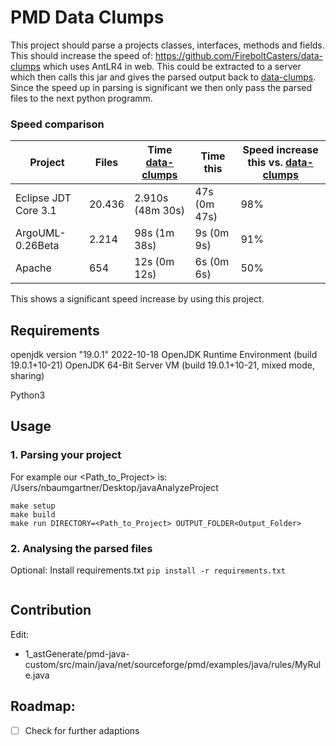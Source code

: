 # PMD Data Clumps

This project should parse a projects classes, interfaces, methods and fields. This should increase the speed of: https://github.com/FireboltCasters/data-clumps which uses AntLR4 in web. This could be extracted to a server which then calls this jar and gives the parsed output back to [data-clumps](https://github.com/FireboltCasters/data-clumps). Since the speed up in parsing is significant we then only pass the parsed files to the next python programm.

### Speed comparison

| Project | Files | Time [data-clumps](https://github.com/FireboltCasters/data-clumps) | Time this | Speed increase this vs. [data-clumps](https://github.com/FireboltCasters/data-clumps) |
| --- | --- | --- | --- | --- |
| Eclipse JDT Core 3.1 | 20.436 | 2.910s (48m 30s) | 47s (0m 47s) | 98% |
| ArgoUML-0.26Beta | 2.214 | 98s (1m 38s) | 9s (0m 9s) | 91% |
| Apache | 654 | 12s (0m 12s) | 6s (0m 6s) | 50% |

This shows a significant speed increase by using this project.

## Requirements

openjdk version "19.0.1" 2022-10-18
OpenJDK Runtime Environment (build 19.0.1+10-21)
OpenJDK 64-Bit Server VM (build 19.0.1+10-21, mixed mode, sharing)

Python3

## Usage

### 1. Parsing your project

For example our <Path_to_Project> is: /Users/nbaumgartner/Desktop/javaAnalyzeProject

```
make setup
make build
make run DIRECTORY=<Path_to_Project> OUTPUT_FOLDER<Output_Folder>
```

### 2. Analysing the parsed files

Optional: Install requirements.txt ```pip install -r requirements.txt```

```

```

## Contribution

Edit:
- 1_astGenerate/pmd-java-custom/src/main/java/net/sourceforge/pmd/examples/java/rules/MyRule.java


## Roadmap:
- [ ] Check for further adaptions
